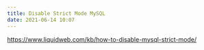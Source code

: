 ```yaml
---
title: Disable Strict Mode MySQL
date: 2021-06-14 10:07
---
```


https://www.liquidweb.com/kb/how-to-disable-mysql-strict-mode/
